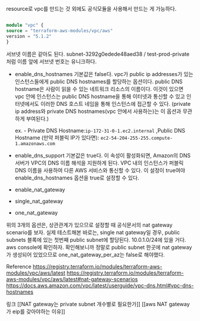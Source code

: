 resource로 vpc를 만드는 것 외에도 공식모듈을 사용해서 만드는 게 가능하다.

```tf

module "vpc" {
source = "terraform-aws-modules/vpc/aws"
version = "5.1.2"
}

```

서브넷 이름은 같아도 된다. subnet-3292g0edede48aed38 / test-prod-private처럼 이름 앞에 서브넷 번호는 유니크하다.

- enable_dns_hostnames
  기본값은 false다.
  vpc가 public ip addresses가 있는 인스턴스들에게 public DNS hostnames를 할당하는 옵션이다. 
  public DNS hostname은 사람이 읽을 수 있는 네트워크 리소스의 이름이다.
  이것이 있으면 vpc 안에 인스턴스는 public DNS hostname을 통해 이터넷과 통신할 수 있고 인터넷에서도 이러한 DNS 호스트 네임을 통해 인스턴스에 접근할 수 있다. (private ip address와 private DNS hostnames(vpc 안에서 사용하는)는 이 옵션과 무관하게 부여된다.) 

  ex. - Private DNS Hostname:`ip-172-31-0-1.ec2.internal` ,Public DNS Hostname (만약 퍼블릭 IP가 있다면): `ec2-54-204-255-255.compute-1.amazonaws.com`
  
- enable_dns_support
  기본값은 true다.
  이 속성이 활성화되면, Amazon의 DNS 서버가 VPC의 DNS 이름 해석을 지원하게 된다.
  VPC 내의 인스턴스가 퍼블릭 DNS 이름을 사용하여 다른 AWS 서비스와 통신할 수 있다.
  이 설정이 true여야 enable_dns_hostnames 옵션을 true로 설정할 수 있다.
  
  

- enable_nat_gateway
- single_nat_gateway
- one_nat_gateway

위의 3개의 옵션은, 상관관계가 있으므로 설정할 때 공식문서의 nat gateway scenario를 보자.
실제 테스트해본 바로는,
single nat gateway일 경우, public subnets 블록에 있는 첫번째 public subnet에 할당된다. 
10.0.1.0/24에 있을 거다. aws console에 확인하자.
확인해보니까 정말로 public subnet 한곳에 nat gateway가 생성되어 있었으므로 one_nat_gateway_per_az는 false로 해야했다.


Reference
https://registry.terraform.io/modules/terraform-aws-modules/vpc/aws/latest
https://registry.terraform.io/modules/terraform-aws-modules/vpc/aws/latest#nat-gateway-scenarios
https://docs.aws.amazon.com/vpc/latest/userguide/vpc-dns.html#vpc-dns-hostnames

링크
[[NAT gateway는 private subnet 개수별로 필요한가]]
[[aws NAT gateway가 eip를 갖아야하는 이유]]
